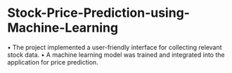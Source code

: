 # Stock-Price-Prediction-using-Machine-Learning
• The project implemented a user-friendly interface for collecting relevant stock data. 
• A machine learning model was trained and integrated into the application for price 
prediction. 

